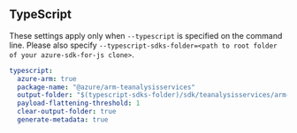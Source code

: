 ## TypeScript

These settings apply only when `--typescript` is specified on the command line.
Please also specify `--typescript-sdks-folder=<path to root folder of your azure-sdk-for-js clone>`.

``` yaml $(typescript)
typescript:
  azure-arm: true
  package-name: "@azure/arm-teanalysisservices"
  output-folder: "$(typescript-sdks-folder)/sdk/teanalysisservices/arm-teanalysisservices"
  payload-flattening-threshold: 1
  clear-output-folder: true
  generate-metadata: true
```
